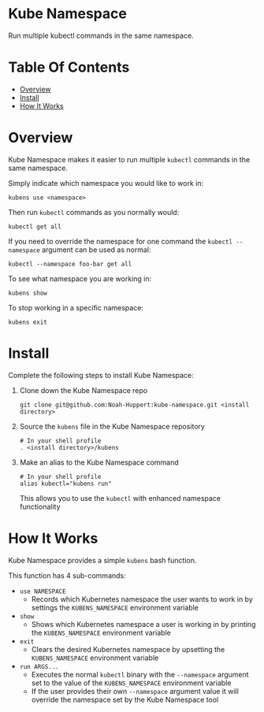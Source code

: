 # Kube Namespace
Run multiple kubectl commands in the same namespace.

# Table Of Contents
- [Overview](#overview)
- [Install](#install)
- [How It Works](#how-it-works)

# Overview
Kube Namespace makes it easier to run multiple `kubectl` commands in the same
namespace.  

Simply indicate which namespace you would like to work in:

```
kubens use <namespace>
```

Then run `kubectl` commands as you normally would:

```
kubectl get all
```

If you need to override the namespace for one command the `kubectl --namespace` 
argument can be used as normal:

```
kubectl --namespace foo-bar get all
```

To see what namespace you are working in:

```
kubens show
```

To stop working in a specific namespace:

```
kubens exit
```


# Install
Complete the following steps to install Kube Namespace:

1. Clone down the Kube Namespace repo
   ```
   git clone git@github.com:Noah-Huppert:kube-namespace.git <install directory>
   ```
2. Source the `kubens` file in the Kube Namespace repository
   ```
   # In your shell profile
   . <install directory>/kubens
   ```
3. Make an alias to the Kube Namespace command
   ```
   # In your shell profile
   alias kubectl="kubens run"
   ```
   This allows you to use the `kubectl` with enhanced namespace functionality

# How It Works
Kube Namespace provides a simple `kubens` bash function.  

This function has 4 sub-commands:

- `use NAMESPACE`
	- Records which Kubernetes namespace the user wants to work in by 
	  settings the `KUBENS_NAMESPACE` environment variable
- `show`
	- Shows which Kubernetes namespace a user is working in by printing the 
	  `KUBENS_NAMESPACE` environment variable
- `exit`
	- Clears the desired Kubernetes namespace by upsetting the 
	  `KUBENS_NAMESPACE` environment variable
- `run ARGS...`
	- Executes the normal `kubectl` binary with the `--namespace` argument 
	  set to the value of the `KUBENS_NAMESPACE` environment variable
	- If the user provides their own `--namespace` argument value it will 
	  override the namespace set by the Kube Namespace tool
